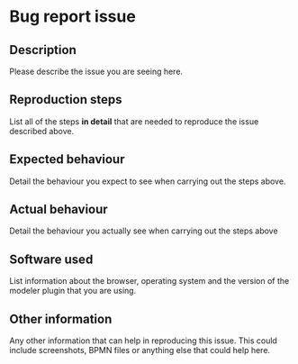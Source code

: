 # Bug report issue

## Description

Please describe the issue you are seeing here.

## Reproduction steps

List all of the steps **in detail** that are needed to reproduce the issue described above.

## Expected behaviour

Detail the behaviour you expect to see when carrying out the steps above.

## Actual behaviour

Detail the behaviour you actually see when carrying out the steps above

## Software used

List information about the browser, operating system and the version of the modeler plugin that you are using.

## Other information

Any other information that can help in reproducing this issue. This could include screenshots, BPMN files or anything else that could help
here.

